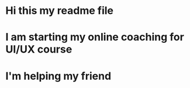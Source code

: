 # Hi this my readme file
# I am starting my online coaching for UI/UX course
# I'm helping my friend